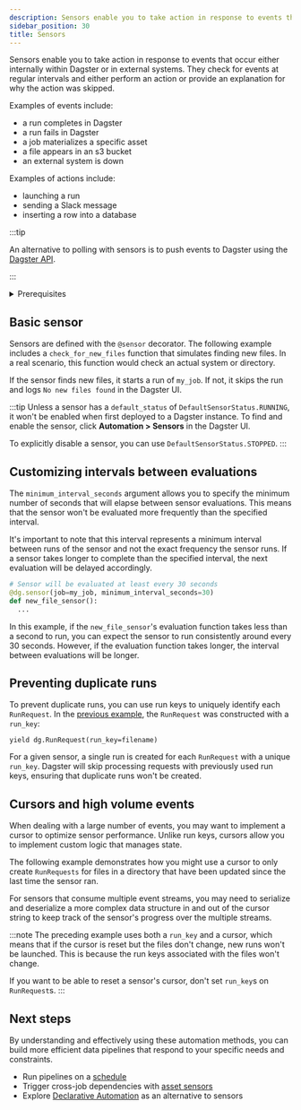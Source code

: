 ```yaml
---
description: Sensors enable you to take action in response to events that occur either internally within Dagster or in external systems by checking for events at regular intervals and either performing an action or providing an explanation for why the action was skipped.
sidebar_position: 30
title: Sensors
---
```


Sensors enable you to take action in response to events that occur either internally within Dagster or in external systems. They check for events at regular intervals and either perform an action or provide an explanation for why the action was skipped.

Examples of events include:

- a run completes in Dagster
- a run fails in Dagster
- a job materializes a specific asset
- a file appears in an s3 bucket
- an external system is down

Examples of actions include:

- launching a run
- sending a Slack message
- inserting a row into a database

:::tip

An alternative to polling with sensors is to push events to Dagster using the [Dagster API](/guides/operate/graphql/).

:::

<details>
  <summary>Prerequisites</summary>

To follow the steps in this guide, you'll need:

- Familiarity with [assets](/guides/build/assets/)
- Familiarity with [jobs](/guides/build/jobs/)

</details>

## Basic sensor

Sensors are defined with the `@sensor` decorator. The following example includes a `check_for_new_files` function that simulates finding new files. In a real scenario, this function would check an actual system or directory.

If the sensor finds new files, it starts a run of `my_job`. If not, it skips the run and logs `No new files found` in the Dagster UI.

<CodeExample path="docs_snippets/docs_snippets/guides/automation/simple-sensor-example.py" language="python" />

:::tip
Unless a sensor has a `default_status` of `DefaultSensorStatus.RUNNING`, it won't be enabled when first deployed to a Dagster instance. To find and enable the sensor, click **Automation > Sensors** in the Dagster UI.

To explicitly disable a sensor, you can use `DefaultSensorStatus.STOPPED`.
:::

## Customizing intervals between evaluations

The `minimum_interval_seconds` argument allows you to specify the minimum number of seconds that will elapse between sensor evaluations. This means that the sensor won't be evaluated more frequently than the specified interval.

It's important to note that this interval represents a minimum interval between runs of the sensor and not the exact frequency the sensor runs. If a sensor takes longer to complete than the specified interval, the next evaluation will be delayed accordingly.

```python
# Sensor will be evaluated at least every 30 seconds
@dg.sensor(job=my_job, minimum_interval_seconds=30)
def new_file_sensor():
  ...
```

In this example, if the `new_file_sensor`'s evaluation function takes less than a second to run, you can expect the sensor to run consistently around every 30 seconds. However, if the evaluation function takes longer, the interval between evaluations will be longer.

## Preventing duplicate runs

To prevent duplicate runs, you can use run keys to uniquely identify each `RunRequest`. In the [previous example](#basic-sensor), the `RunRequest` was constructed with a `run_key`:

```
yield dg.RunRequest(run_key=filename)
```

For a given sensor, a single run is created for each `RunRequest` with a unique `run_key`. Dagster will skip processing requests with previously used run keys, ensuring that duplicate runs won't be created.

## Cursors and high volume events

When dealing with a large number of events, you may want to implement a cursor to optimize sensor performance. Unlike run keys, cursors allow you to implement custom logic that manages state.

The following example demonstrates how you might use a cursor to only create `RunRequests` for files in a directory that have been updated since the last time the sensor ran.

<CodeExample path="docs_snippets/docs_snippets/guides/automation/sensor-cursor.py" language="python" />

For sensors that consume multiple event streams, you may need to serialize and deserialize a more complex data structure in and out of the cursor string to keep track of the sensor's progress over the multiple streams.

:::note
The preceding example uses both a `run_key` and a cursor, which means that if the cursor is reset but the files don't change, new runs won't be launched. This is because the run keys associated with the files won't change.

If you want to be able to reset a sensor's cursor, don't set `run_key`s on `RunRequest`s.
:::

## Next steps

By understanding and effectively using these automation methods, you can build more efficient data pipelines that respond to your specific needs and constraints.

- Run pipelines on a [schedule](/guides/automate/schedules)
- Trigger cross-job dependencies with [asset sensors](/guides/automate/asset-sensors)
- Explore [Declarative Automation](/guides/automate/declarative-automation) as an alternative to sensors
